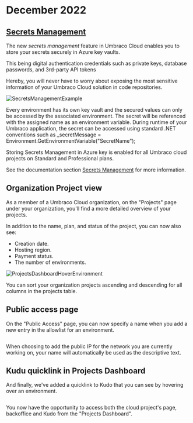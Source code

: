 # December 2022

## [Secrets Management](../../../expand-your-projects-capabilities/secrets-management.md)

The new _secrets management_ feature in Umbraco Cloud enables you to store your secrets securely in Azure key vaults.

This being digital authentication credentials such as private keys, database passwords, and 3rd-party API tokens

Hereby, you will never have to worry about exposing the most sensitive information of your Umbraco Cloud solution in code repositories.

![SecretsManagementExample](../../images/SecretsManagementExample2.gif)

Every environment has its own key vault and the secured values can only be accessed by the associated environment. The secret will be referenced with the assigned name as an environment variable. During runtime of your Umbraco application, the secret can be accessed using standard .NET conventions such as \_secretMessage = Environment.GetEnvironmentVariable("SecretName");

Storing Secrets Management in Azure key is enabled for all Umbraco cloud projects on Standard and Professional plans.

See the documentation section [Secrets Management](https://docs.umbraco.com/umbraco-cloud/set-up/project-settings/secrets-management) for more information.

## Organization Project view

As a member of a Umbraco Cloud organization, on the "Projects" page under your organization, you'll find a more detailed overview of your projects.

In addition to the name, plan, and status of the project, you can now also see:

* Creation date.
* Hosting region.
* Payment status.
* The number of environments.

![ProjectsDashboardHoverEnvironment](../../images/OrganizationProjects.png)

You can sort your organization projects ascending and descending for all columns in the projects table.

## Public access page

On the "Public Access" page, you can now specify a name when you add a new entry in the allowlist for an environment.

<figure><img src="../../images/PublicAccessV2.gif" alt=""><figcaption></figcaption></figure>

When choosing to add the public IP for the network you are currently working on, your name will automatically be used as the descriptive text.

## Kudu quicklink in Projects Dashboard

And finally, we've added a quicklink to Kudo that you can see by hovering over an environment.

<figure><img src="../../images/Kudu.gif" alt=""><figcaption></figcaption></figure>

You now have the opportunity to access both the cloud project's page, backoffice and Kudo from the "Projects Dashboard".
